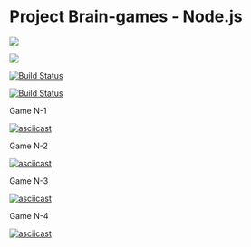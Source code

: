 # Project Brain-games - Node.js

<a href="https://codeclimate.com/github/codeclimate/codeclimate/maintainability"><img src="https://api.codeclimate.com/v1/badges/a99a88d28ad37a79dbf6/maintainability" /></a>

<a href="https://codeclimate.com/github/codeclimate/codeclimate/test_coverage"><img src="https://api.codeclimate.com/v1/badges/a99a88d28ad37a79dbf6/test_coverage" /></a>

[![Build Status](https://travis-ci.com/travis-ci/travis-web.svg?branch=master)](https://travis-ci.com/travis-ci/travis-web)

[![Build Status](https://travis-ci.org/pravdorin/backend-project-lvl1.svg?branch=master)](https://travis-ci.org/pravdorin/backend-project-lvl1)

Game N-1

[![asciicast](https://asciinema.org/a/6PWWzSGXXKGZskxxlPXrhlomV.svg)](https://asciinema.org/a/6PWWzSGXXKGZskxxlPXrhlomV)

Game N-2

[![asciicast](https://asciinema.org/a/oMkhP2umPs7KWpCSGR6Jqr10y.svg)](https://asciinema.org/a/oMkhP2umPs7KWpCSGR6Jqr10y)

Game N-3

[![asciicast](https://asciinema.org/a/Y5tpVgh53bOeQAzrqwTCxUxCB.svg)](https://asciinema.org/a/Y5tpVgh53bOeQAzrqwTCxUxCB)

Game N-4

[![asciicast](https://asciinema.org/a/zQ3ggXvEyUJBFlEWBmpJJTOCR.svg)](https://asciinema.org/a/zQ3ggXvEyUJBFlEWBmpJJTOCR)
